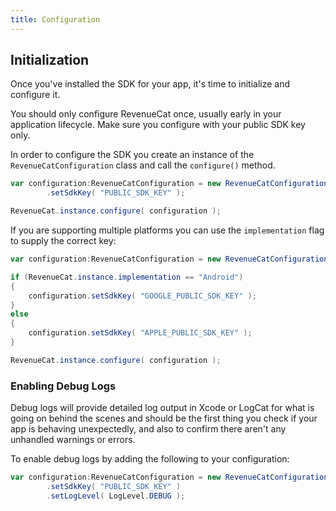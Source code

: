```yaml
---
title: Configuration
---
```



## Initialization

Once you've installed the SDK for your app, it's time to initialize and configure it.

You should only configure RevenueCat once, usually early in your application lifecycle. Make sure you configure with your public SDK key only. 

In order to configure the SDK you create an instance of the `RevenueCatConfiguration` class and call the `configure()` method.

```actionscript
var configuration:RevenueCatConfiguration = new RevenueCatConfiguration()
        .setSdkKey( "PUBLIC_SDK_KEY" );

RevenueCat.instance.configure( configuration );
```

If you are supporting multiple platforms you can use the `implementation` flag to supply the correct key:

```actionscript
var configuration:RevenueCatConfiguration = new RevenueCatConfiguration()

if (RevenueCat.instance.implementation == "Android")
{
    configuration.setSdkKey( "GOOGLE_PUBLIC_SDK_KEY" );
}
else
{
    configuration.setSdkKey( "APPLE_PUBLIC_SDK_KEY" );
}

RevenueCat.instance.configure( configuration );
```



### Enabling Debug Logs

Debug logs will provide detailed log output in Xcode or LogCat for what is going on behind the scenes and should be the first thing you check if your app is behaving unexpectedly, and also to confirm there aren't any unhandled warnings or errors.

To enable debug logs by adding the following to your configuration:

```actionscript
var configuration:RevenueCatConfiguration = new RevenueCatConfiguration()
        .setSdkKey( "PUBLIC_SDK_KEY" )
        .setLogLevel( LogLevel.DEBUG );
```

